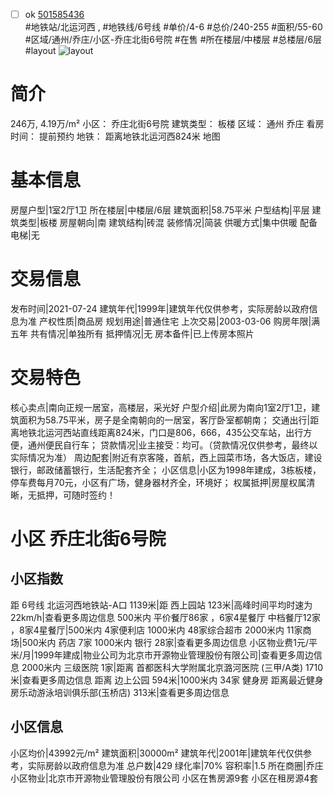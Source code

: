 - [ ] ok [501585436](https://bj.5i5j.com/ershoufang/501585436.html)  
 #地铁站/北运河西 ,  #地铁线/6号线
#单价/4-6 #总价/240-255 #面积/55-60   #区域/通州/乔庄/小区-乔庄北街6号院 #在售 #所在楼层/中楼层 #总楼层/6层 #layout 
![layout](http://image2a.5i5j.com/bdir/layout/66fccf9248bf4e2593e3be6151b84515.jpg_P5.jpg) 
# 简介 
 246万,  4.19万/m² 
小区： 乔庄北街6号院
建筑类型： 板楼
区域： 通州 乔庄
看房时间： 提前预约
地铁： 距离地铁北运河西824米 地图
# 基本信息 
 房屋户型|1室2厅1卫
所在楼层|中楼层/6层
建筑面积|58.75平米
户型结构|平层
建筑类型|板楼
房屋朝向|南
建筑结构|砖混
装修情况|简装
供暖方式|集中供暖
配备电梯|无
# 交易信息 
 发布时间|2021-07-24
建筑年代|1999年|建筑年代仅供参考，实际房龄以政府信息为准
产权性质|商品房
规划用途|普通住宅
上次交易|2003-03-06
购房年限|满五年
共有情况|单独所有
抵押情况|无
房本备件|已上传房本照片
# 交易特色 
 核心卖点|南向正规一居室，高楼层，采光好
户型介绍|此房为南向1室2厅1卫，建筑面积为58.75平米，房子是全南朝向的一居室，客厅卧室都朝南；
交通出行|距离地铁北运河西站直线距离824米，门口是806，666，435公交车站，出行方便，通州便民自行车；
贷款情况|业主接受：均可。（贷款情况仅供参考，最终以实际情况为准）
周边配套|附近有京客隆，首航，西上园菜市场，各大饭店，建设银行，邮政储蓄银行，生活配套齐全；
小区信息|小区为1998年建成，3栋板楼，停车费每月70元，小区有广场，健身器材齐全，环境好；
权属抵押|房屋权属清晰，无抵押，可随时签约！
# 小区 乔庄北街6号院
## 小区指数 
 距 6号线 北运河西地铁站-A口 1139米|距 西上园站 123米|高峰时间平均时速为22km/h|查看更多周边信息
500米内 平价餐厅86家 ，6家4星餐厅
中档餐厅12家 ，8家4星餐厅|500米内 4家便利店
1000米内 48家综合超市
2000米内 11家商场|500米内 药店 7家
1000米内 银行 28家|查看更多周边信息
小区物业费1元/平米/月|1999年建成|物业公司为北京市开源物业管理股份有限公司|查看更多周边信息
2000米内 三级医院 1家|距离 首都医科大学附属北京潞河医院 (三甲/A类) 1710米|查看更多周边信息
距离 边上公园 594米|1000米内 34家 健身房
距离最近健身房乐动游泳培训俱乐部(玉桥店) 313米|查看更多周边信息
## 小区信息 
 小区均价|43992元/m²
建筑面积|30000m²
建筑年代|2001年|建筑年代仅供参考，实际房龄以政府信息为准
总户数|429
绿化率|70%
容积率|1.5
所在商圈|乔庄
小区物业|北京市开源物业管理股份有限公司
小区在售房源9套
小区在租房源4套
